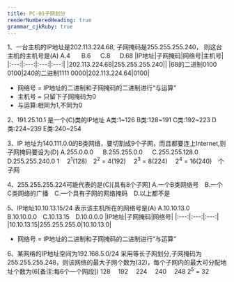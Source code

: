 ```yaml
---
title: PC-01子网划分
renderNumberedHeading: true
grammar_cjkRuby: true
---
```

1、一台主机的IP地址是202.113.224.68, 子网掩码是255.255.255.240， 则这台主机的主机号是(A)
A.4  　&nbsp;  B.6　&nbsp;   C.8　&nbsp;   D.68
|IP地址|子网掩码|网络号|主机号|
|:---:|:---:|:---:|:---:|
|202.113.224.68|255.255.255.240||
|68的二进制0100 0100|240的二进制1111 0000|202.113.224.64|0100|
* 网络号 = IP地址的二进制和子网掩码的二进制进行“与运算”
* 主机号 = 只留下子网掩码为0
* 与运算:相同为1,不同为0
 
2、191.25.10.1 是一个(C)类的IP地址
A类:1~126
B类:128~191
C类:192~223
D类:224~239
E类:240~254

3、IP 地址为140.111.0.0的B类网络，要切割成9个子网，而且都要连上Internet,则子网掩码要设为(D)
 A.255.0.0.0　&nbsp; B.255.255.0.0　&nbsp; C.255.255.128.0　&nbsp; D.255.255.240.0
1 &emsp;2<sup>1</sup>(128)&emsp;2<sup>2</sup> = 4(192)&emsp; 2<sup>3</sup> = 8(224)&emsp; 2<sup>4</sup> = 16(240)&emsp;个子网

4、255.255.255.224可能代表的是(C)[具有8个子网]
A.一个B类网络号&emsp;B.一个C类网络的广播&emsp;C.一个具有子网的网络掩码&emsp;D.以上都不是

5、IP地址10.10.13.15/24 表示该主机所在的网络号是(A)
A.10.10.13.0&emsp;B.10.10.0.0&emsp;C.10.13.15&emsp;D.10.0.0.0
|IP地址|子网掩码|网络号|
|:---:|:---:|:---:|
|10.10.13.15|255.255.255.0|10.10.13.0|
* 网络号 = IP地址的二进制和子网掩码的二进制进行“与运算”
  
 6、某网络的IP地址空间为192.168.5.0/24 采用等长子网划分,子网掩码为255.255.255.248，则该网络的最大子网个数为(32)，每个子网内的最大可分配地址个数为(6[备注:每6个一个网段])
 128 &emsp;192 &emsp;224 &emsp;240 &emsp;248
 2<sup>5</sup> = 32
 
